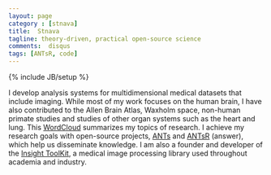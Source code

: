 ```yaml
---
layout: page
category : [stnava]
title:  Stnava
tagline: theory-driven, practical open-source science
comments:  disqus
tags: [ANTsR, code]
---
```

{% include JB/setup %}

I develop analysis systems for multidimensional medical datasets that
include imaging. While most of my work focuses on the human brain, I
have also contributed to the Allen Brain Atlas, Waxholm space,
non-human primate studies and studies of other organ systems such as
the heart and lung. This
[WordCloud](http://brianavants.files.wordpress.com/2013/05/avants_wordcloud.jpg)
summarizes my topics of research. I achieve my research goals with
open-source projects, [ANTs](http://www.picsl.upenn.edu/ANTS/) and
[ANTsR](http://www.picsl.upenn.edu/ANTsR/) (answer), which help us
disseminate knowledge. I am also a founder and developer of the [Insight ToolKit](http://www.itk.org), a medical image processing library used throughout academia and industry.
